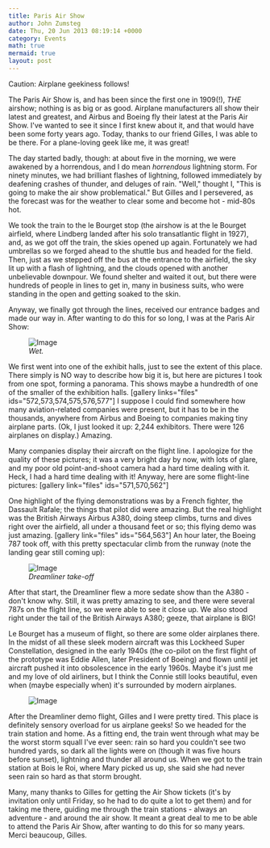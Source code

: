 ```yaml
---
title: Paris Air Show
author: John Zumsteg
date: Thu, 20 Jun 2013 08:19:14 +0000
category: Events
math: true
mermaid: true
layout: post
---
```

Caution: Airplane geekiness follows! 

The Paris Air Show is, and has been since the first one in 1909(!), *THE* airshow; nothing is as big or as good. Airplane manufacturers all show their latest and greatest, and Airbus and Boeing fly their latest at the Paris Air Show. I've wanted to see it since I first knew about it, and that would have been some forty years ago. Today, thanks to our friend Gilles, I was able to be there. For a plane-loving geek like me, it was great!


The day started badly, though: at about five in the morning, we were awakened by a horrendous, and I do mean *horrendous* lightning storm. For ninety minutes, we had brilliant flashes of lightning, followed immediately by deafening crashes of thunder, and deluges of rain. "Well," thought I, "This is going to make the air show problematical." But Gilles and I persevered, as the forecast was for the weather to clear some and become hot - mid-80s hot. 

We took the train to the le Bourget stop (the airshow is at the le Bourget airfield, where Lindberg landed after his solo transatlantic flight in 1927), and, as we got off the train, the skies opened up again. Fortunately we had umbrellas so we forged ahead to the shuttle bus and headed for the field. Then, just as we stepped off the bus at the entrance to the airfield, the sky lit up with a flash of lightning, and the clouds opened with another unbelievable downpour. We found shelter and waited it out, but there were hundreds of people in lines to get in, many in business suits, who were standing in the open and getting soaked to the skin. 

Anyway, we finally got through the lines, received our entrance badges and made our way in. After wanting to do this for so long, I was at the Paris Air Show:
<figure class = "portrait">
	<img src="{{"/assets/images/2013/06/entrance.jpg" | prepend: site.baseurl | prepend: site.url }}" alt="Image" />
	<figcaption><em>Wet.</em></figcaption>
</figure>


We first went into one of the exhibit halls, just to see the extent of this place. There simply is NO way to describe how big it is, but here are pictures I took from one spot, forming a panorama. This shows maybe a hundredth of one of the smaller of the exhibition halls.
[gallery links="files" ids="572,573,574,575,576,577"]
I suppose I could find somewhere how many aviation-related companies were present, but it has to be in the thousands, anywhere from Airbus and Boeing to companies making tiny airplane parts. (Ok, I just looked it up: 2,244 exhibitors. There were 126 airplanes on display.) Amazing.

Many companies display their aircraft on the flight line. I apologize for the quality of these pictures; it was a very bright day by now, with lots of glare, and my poor old point-and-shoot camera had a hard time dealing with it. Heck, I had a hard time dealing with it! Anyway, here are some flight-line pictures:
[gallery link="files" ids="571,570,562"]

One highlight of the flying demonstrations was by a French fighter, the Dassault Rafale; the things that pilot did were amazing. But the real highlight was the British Airways Airbus A380, doing steep climbs, turns and dives right over the airfield, all under a thousand feet or so; this flying demo was just amazing.
[gallery link="files" ids="564,563"]
An hour later, the Boeing 787 took off, with this pretty spectacular climb from the runway (note the landing gear still coming up):
<figure class = "landscape">
	<img src="{{"/assets/images/2013/06/b787-4.jpg" | prepend: site.baseurl | prepend: site.url }}" alt="Image" />
	<figcaption><em>Dreamliner take-off</em></figcaption>
</figure>


After that start, the Dreamliner flew a more sedate show than the A380 - don't know why. Still, it was pretty amazing to see, and there were several 787s on the flight line, so we were able to see it close up. We also stood right under the tail of the British Airways A380; geeze, that airplane is BIG!

Le Bourget has a museum of flight, so there are some older airplanes there. In the midst of all these sleek modern aircraft was this Lockheed Super Constellation, designed in the early 1940s (the co-pilot on the first flight of the prototype was Eddie Allen, later President of Boeing) and flown until jet aircraft pushed it into obsolescence in the early 1960s. Maybe it's just me and my love of old airliners, but I think the Connie still looks beautiful, even when (maybe especially when) it's surrounded by modern airplanes.
<figure class = "landscape">
	<img src="{{"/assets/images/2013/06/connie-300x168.jpg" | prepend: site.baseurl | prepend: site.url }}" alt="Image" />
	<figcaption></figcaption>
</figure>


After the Dreamliner demo flight, Gilles and I were pretty tired. This place is definitely sensory overload for us airplane geeks! So we headed for the train station and home. As a fitting end, the train went through what may be the worst storm squall I've ever seen: rain so hard you couldn't see two hundred yards, so dark all the lights were on (though it was five hours before sunset), lightning and thunder all around us. When we got to the train station at Bois le Roi, where Mary picked us up, she said she had never seen rain so hard as that storm brought.

Many, many thanks to Gilles for getting the Air Show tickets (it's by invitation only until Friday, so he had to do quite a lot to get them) and for taking me there, guiding me through the train stations - always an adventure -  and around the air show. It meant a great deal to me to be able to attend the Paris Air Show, after wanting to do this for so many years. Merci beaucoup, Gilles.

